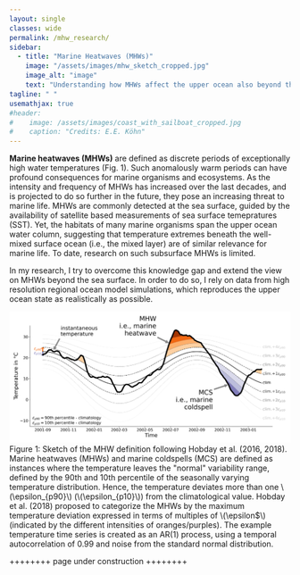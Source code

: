 ```yaml
---
layout: single
classes: wide
permalink: /mhw_research/
sidebar: 
  - title: "Marine Heatwaves (MHWs)"
    image: "/assets/images/mhw_sketch_cropped.jpg"
    image_alt: "image"
    text: "Understanding how MHWs affect the upper ocean also beyond the sea surface."
tagline: " "
usemathjax: true
#header:
#    image: /assets/images/coast_with_sailboat_cropped.jpg
#    caption: "Credits: E.E. Köhn"
---
```


**Marine heatwaves (MHWs)** are defined as discrete periods of exceptionally high water temperatures (Fig. 1). Such anomalously warm periods can have profound consequences for marine organisms and ecosystems.
As the intensity and frequency of MHWs has increased over the last decades, and is projected to do so further in the future, they pose an increasing threat to marine life. MHWs are commonly detected at the sea surface, guided by the availability of satellite based measurements of sea surface temepratures (SST). Yet, the habitats of many marine organisms span the upper ocean water column, suggesting that temperature extremes beneath the well-mixed surface ocean (i.e., the mixed layer) are of similar relevance for marine life. To date, research on such subsurface MHWs is limited. 

In my research, I try to overcome this knowledge gap and extend the view on MHWs beyond the sea surface. In order to do so, I rely on data from high resolution regional ocean model simulations, which reproduces the upper ocean state as realistically as possible.

![Figure of MHW definition following Hobday et al. (2016, 2018)](/assets/images/mhw_concept_sketch.png "Example time series of water temperature with the occurrence of MHWs and cold spells.")
Figure 1: Sketch of the MHW definition following Hobday et al. (2016, 2018). Marine heatwaves (MHWs) and marine coldspells (MCS) are defined as instances where the temperature leaves the "normal" variability range, defined by the 90th and 10th percentile of the seasonally varying temperature distribution. Hence, the temperature deviates more than one \\(\epsilon_{p90}\\) (\\(\epsilon_{p10}\\)) from the climatological value. Hobday et al. (2018) proposed to categorize the MHWs by the maximum temperature deviation expressed in terms of multiples of \\(\epsilon$\\) (indicated by the different intensities of oranges/purples). The example temperature time series is created as an AR(1) process, using a temporal autocorrelation of 0.99 and noise from the standard normal distribution.

++++++++ page under construction ++++++++

